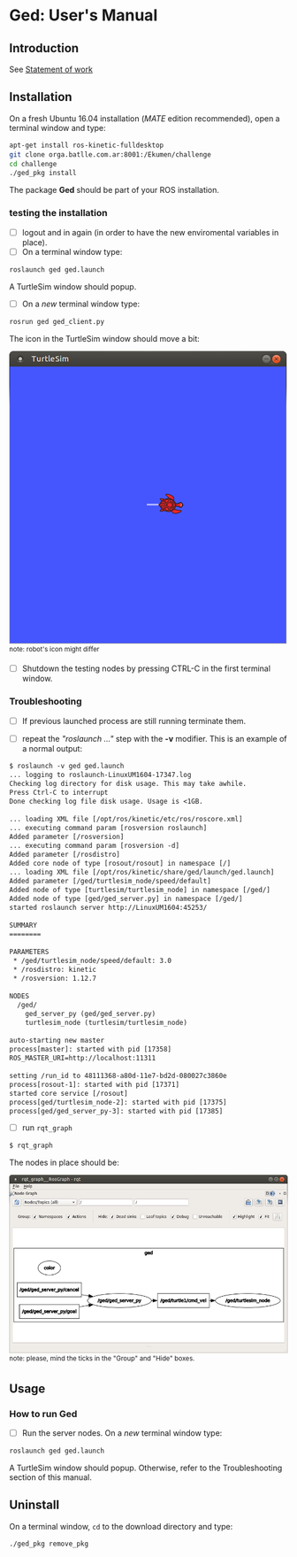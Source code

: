 # Ged: User's Manual

## Introduction

See [Statement of work](SoW.md)

## Installation

On a fresh Ubuntu 16.04 installation (*MATE* edition  recommended), open a terminal window and type:

```bash
apt-get install ros-kinetic-fulldesktop
git clone orga.batlle.com.ar:8001:/Ekumen/challenge
cd challenge
./ged_pkg install
```

The package **Ged** should be part of your ROS installation.   


### testing the installation

* [ ] logout and in again (in order to have the new enviromental variables in place). 
* [ ] On a terminal window type:

```bash
roslaunch ged ged.launch
```

A TurtleSim window should popup. 

* [ ] On a *new* terminal window type:

```bash
rosrun ged ged_client.py
```

The icon in the TurtleSim window should move a bit:

![](usersManual.d/troubleshoot-ged_client.png)   
<sup>note: robot's icon might differ</sup>

* [ ] Shutdown the testing nodes by pressing CTRL-C in the first terminal window.   


### Troubleshooting

* [ ] If previous launched process are still running terminate them.

* [ ] repeat the *"roslaunch ..."*  step with the **-v** modifier. This is an example of a normal output:

```
$ roslaunch -v ged ged.launch
... logging to roslaunch-LinuxUM1604-17347.log
Checking log directory for disk usage. This may take awhile.
Press Ctrl-C to interrupt
Done checking log file disk usage. Usage is <1GB.

... loading XML file [/opt/ros/kinetic/etc/ros/roscore.xml]
... executing command param [rosversion roslaunch]
Added parameter [/rosversion]
... executing command param [rosversion -d]
Added parameter [/rosdistro]
Added core node of type [rosout/rosout] in namespace [/]
... loading XML file [/opt/ros/kinetic/share/ged/launch/ged.launch]
Added parameter [/ged/turtlesim_node/speed/default]
Added node of type [turtlesim/turtlesim_node] in namespace [/ged/]
Added node of type [ged/ged_server.py] in namespace [/ged/]
started roslaunch server http://LinuxUM1604:45253/

SUMMARY
========

PARAMETERS
 * /ged/turtlesim_node/speed/default: 3.0
 * /rosdistro: kinetic
 * /rosversion: 1.12.7

NODES
  /ged/
    ged_server_py (ged/ged_server.py)
    turtlesim_node (turtlesim/turtlesim_node)

auto-starting new master
process[master]: started with pid [17358]
ROS_MASTER_URI=http://localhost:11311

setting /run_id to 48111368-a80d-11e7-bd2d-080027c3860e
process[rosout-1]: started with pid [17371]
started core service [/rosout]
process[ged/turtlesim_node-2]: started with pid [17375]
process[ged/ged_server_py-3]: started with pid [17385]
```


* [ ] run ```rqt_graph```

```bash
$ rqt_graph
```

The nodes in place should be:

![](usersManual.d/troubleshoot-architecture.png)   
<sup> note: please, mind the ticks in the "Group" and "Hide" boxes.</sup> 

## Usage


### How to run Ged

* [ ] Run the server nodes. On a *new* terminal window type:

```bash
roslaunch ged ged.launch
```

A TurtleSim window should popup. Otherwise, refer to the Troubleshooting section of this manual.

## Uninstall

On a terminal window, ```cd``` to the download directory and type:
```bash
./ged_pkg remove_pkg
```
